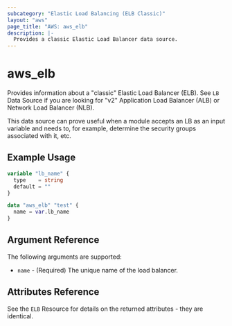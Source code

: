 ```yaml
---
subcategory: "Elastic Load Balancing (ELB Classic)"
layout: "aws"
page_title: "AWS: aws_elb"
description: |-
  Provides a classic Elastic Load Balancer data source.
---
```


# aws_elb

Provides information about a "classic" Elastic Load Balancer (ELB).
See `LB` Data Source if you are looking for "v2"
Application Load Balancer (ALB) or Network Load Balancer (NLB).

This data source can prove useful when a module accepts an LB as an input
variable and needs to, for example, determine the security groups associated
with it, etc.

## Example Usage

```terraform
variable "lb_name" {
  type    = string
  default = ""
}

data "aws_elb" "test" {
  name = var.lb_name
}
```

## Argument Reference

The following arguments are supported:

* `name` - (Required) The unique name of the load balancer.

## Attributes Reference

See the `ELB` Resource for details on the
returned attributes - they are identical.
